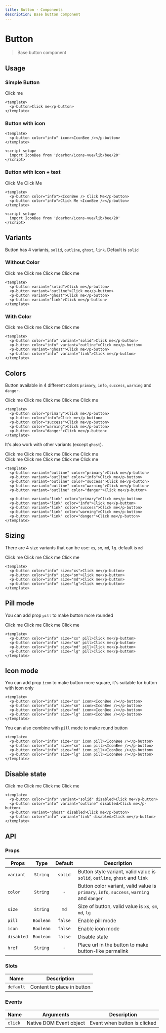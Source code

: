 ```yaml
---
title: Button · Components
description: Base button component
---
```


<script setup>
  import pButton from './Button.vue'
  import IconBee from '@carbon/icons-vue/lib/bee/20'
</script>

# Button

> Base button component

## Usage

### Simple Button

<preview>
  <p-button>Click me</p-button>
</preview>

```vue
<template>
  <p-button>Click me</p-button>
</template>
```

### Button with icon

<preview>
  <p-button color="info" icon><IconBee /></p-button>
</preview>

```vue
<template>
  <p-button color="info" icon><IconBee /></p-button>
</template>

<script setup>
  import IconBee from '@carbon/icons-vue/lib/bee/20'
</script>
```

### Button with icon + text

<preview class="flex-col items-center space-gap-3 md:flex-row">
  <p-button color="info"><IconBee /> Click Me</p-button>
  <p-button color="info">Click Me <IconBee /></p-button>
</preview>

```vue
<template>
  <p-button color="info"><IconBee /> Click Me</p-button>
  <p-button color="info">Click Me <IconBee /></p-button>
</template>

<script setup>
  import IconBee from '@carbon/icons-vue/lib/bee/20'
</script>
```

## Variants

Button has 4 variants, `solid`, `outline`, `ghost`, `link`. Default is `solid`

### Without Color
<preview>
  <div class="grid grid-cols-2 gap-3 lg:grid-cols-4">
    <p-button variant="solid">Click me</p-button>
    <p-button variant="outline">Click me</p-button>
    <p-button variant="ghost">Click me</p-button>
    <p-button variant="link">Click me</p-button>
  </div>
</preview>

```vue
<template>
  <p-button variant="solid">Click me</p-button>
  <p-button variant="outline">Click me</p-button>
  <p-button variant="ghost">Click me</p-button>
  <p-button variant="link">Click me</p-button>
</template>
```

### With Color
<preview>
  <div class="grid grid-cols-2 gap-3 lg:grid-cols-4">
    <p-button color="info" variant="solid">Click me</p-button>
    <p-button color="info" variant="outline">Click me</p-button>
    <p-button variant="ghost">Click me</p-button>
    <p-button color="info" variant="link">Click me</p-button>
  </div>
</preview>

```vue
<template>
  <p-button color="info" variant="solid">Click me</p-button>
  <p-button color="info" variant="outline">Click me</p-button>
  <p-button variant="ghost">Click me</p-button>
  <p-button color="info" variant="link">Click me</p-button>
</template>
```

## Colors

Button available in 4 different colors `primary`, `info`, `success`, `warning` and `danger`.

<preview>
  <div class="grid grid-cols-2 gap-2 md:grid-cols-3 lg:grid-cols-5">
    <p-button color="primary">Click me</p-button>
    <p-button color="info">Click me</p-button>
    <p-button color="success">Click me</p-button>
    <p-button color="warning">Click me</p-button>
    <p-button color="danger">Click me</p-button>
  </div>
</preview>

```vue
<template>
  <p-button color="primary">Click me</p-button>
  <p-button color="info">Click me</p-button>
  <p-button color="success">Click me</p-button>
  <p-button color="warning">Click me</p-button>
  <p-button color="danger">Click me</p-button>
</template>
```

It's also work with other variants (except `ghost`).

<preview label="outline variant">
  <div class="grid grid-cols-2 gap-3 md:grid-cols-3 lg:grid-cols-5">
    <p-button variant="outline" color="primary">Click me</p-button>
    <p-button variant="outline" color="info">Click me</p-button>
    <p-button variant="outline" color="success">Click me</p-button>
    <p-button variant="outline" color="warning">Click me</p-button>
    <p-button variant="outline" color="danger">Click me</p-button>
  </div>
</preview>

<preview label="link variant">
  <div class="grid grid-cols-2 gap-3 md:grid-cols-3 lg:grid-cols-5">
    <p-button variant="link" color="primary">Click me</p-button>
    <p-button variant="link" color="info">Click me</p-button>
    <p-button variant="link" color="success">Click me</p-button>
    <p-button variant="link" color="warning">Click me</p-button>
    <p-button variant="link" color="danger">Click me</p-button>
  </div>
</preview>

```vue
<template>
  <p-button variant="outline" color="primary">Click me</p-button>
  <p-button variant="outline" color="info">Click me</p-button>
  <p-button variant="outline" color="success">Click me</p-button>
  <p-button variant="outline" color="warning">Click me</p-button>
  <p-button variant="outline" color="danger">Click me</p-button>

  <p-button variant="link" color="primary">Click me</p-button>
  <p-button variant="link" color="info">Click me</p-button>
  <p-button variant="link" color="success">Click me</p-button>
  <p-button variant="link" color="warning">Click me</p-button>
  <p-button variant="link" color="danger">Click me</p-button>
</template>
```

## Sizing

There are 4 size variants that can be use: `xs`, `sm`, `md`, `lg`. default is `md`

<preview class="flex-col items-center gap-3 md:flex-row">
  <p-button color="info" size="xs">Click me</p-button>
  <p-button color="info" size="sm">Click me</p-button>
  <p-button color="info" size="md">Click me</p-button>
  <p-button color="info" size="lg">Click me</p-button>
</preview>

```vue
<template>
  <p-button color="info" size="xs">Click me</p-button>
  <p-button color="info" size="sm">Click me</p-button>
  <p-button color="info" size="md">Click me</p-button>
  <p-button color="info" size="lg">Click me</p-button>
</template>
```

## Pill mode

You can add prop `pill` to make button more rounded

<preview class="flex-col items-center gap-3 md:flex-row">
  <p-button color="info" size="xs" pill>Click me</p-button>
  <p-button color="info" size="sm" pill>Click me</p-button>
  <p-button color="info" size="md" pill>Click me</p-button>
  <p-button color="info" size="lg" pill>Click me</p-button>
</preview>

```vue
<template>
  <p-button color="info" size="xs" pill>Click me</p-button>
  <p-button color="info" size="sm" pill>Click me</p-button>
  <p-button color="info" size="md" pill>Click me</p-button>
  <p-button color="info" size="lg" pill>Click me</p-button>
</template>
```

## Icon mode

You can add prop `icon` to make button more square, it's suitable for button with icon only

<preview class="items-center gap-3">
  <p-button color="info" size="xs" icon><IconBee /></p-button>
  <p-button color="info" size="sm" icon><IconBee /></p-button>
  <p-button color="info" size="md" icon><IconBee /></p-button>
  <p-button color="info" size="lg" icon><IconBee /></p-button>
</preview>

```vue
<template>
  <p-button color="info" size="xs" icon><IconBee /></p-button>
  <p-button color="info" size="sm" icon><IconBee /></p-button>
  <p-button color="info" size="md" icon><IconBee /></p-button>
  <p-button color="info" size="lg" icon><IconBee /></p-button>
</template>
```

You can also combine with `pill` mode to make round button

<preview class="items-center gap-3">
  <p-button color="info" size="xs" icon pill><IconBee /></p-button>
  <p-button color="info" size="sm" icon pill><IconBee /></p-button>
  <p-button color="info" size="md" icon pill><IconBee /></p-button>
  <p-button color="info" size="lg" icon pill><IconBee /></p-button>
</preview>

```vue
<template>
  <p-button color="info" size="xs" icon pill><IconBee /></p-button>
  <p-button color="info" size="sm" icon pill><IconBee /></p-button>
  <p-button color="info" size="md" icon pill><IconBee /></p-button>
  <p-button color="info" size="lg" icon pill><IconBee /></p-button>
</template>
```

## Disable state

<preview label="link variant">
  <div class="grid grid-cols-2 gap-3 lg:grid-cols-4">
    <p-button color="info" variant="solid" disabled>Click me</p-button>
    <p-button color="info" variant="outline" disabled>Click me</p-button>
    <p-button variant="ghost" disabled>Click me</p-button>
    <p-button color="info" variant="link" disabled>Click me</p-button>
  </div>
</preview>

```vue
<template>
  <p-button color="info" variant="solid" disabled>Click me</p-button>
  <p-button color="info" variant="outline" disabled>Click me</p-button>
  <p-button variant="ghost" disabled>Click me</p-button>
  <p-button color="info" variant="link" disabled>Click me</p-button>
</template>
```

## API

### Props

| Props      |   Type    |  Default  | Description                                                                                                 |
|------------|:---------:|:---------:|-------------------------------------------------------------------------------------------------------------|
| `variant`  | `String`  |  `solid`  | Button style variant, valid value is `solid`, `outline`, `ghost` and `link`                                    |
| `color`    | `String`  | `-`       | Button color variant, valid value is `primary`, `info`, `success`, `warning` and `danger` |
| `size`     | `String`  |   `md`    | Size of button, valid value is `xs`, `sm`, `md`, `lg`                                                             |
| `pill`     | `Boolean` |  `false`  | Enable pill mode                                                                                            |
| `icon`     | `Boolean` |  `false`  | Enable icon mode                                                                                            |
| `disabled` | `Boolean` |  `false`  | Disable state                                                                                               |
| `href` | `String` |  `-`  | Place url in the button to make button-like permalink |

### Slots

| Name      | Description                |
|-----------|----------------------------|
| `default` | Content to place in button |

### Events

| Name    | Arguments               | Description                  |
|---------|-------------------------|------------------------------|
| `click` | Native DOM Event object | Event when button is clicked |
